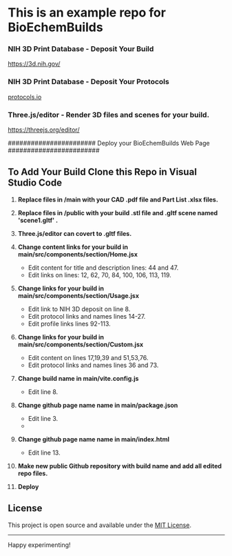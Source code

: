 # This is an example repo for BioEchemBuilds
### NIH 3D Print Database - Deposit Your Build
https://3d.nih.gov/<build>
### NIH 3D Print Database - Deposit Your Protocols
[protocols.io ](https://www.protocols.io/)
### Three.js/editor - Render 3D files and scenes for your build.
https://threejs.org/editor/ 

####################### Deploy your BioEchemBuilds Web Page ########################
## To Add Your Build Clone this Repo in Visual Studio Code

1. **Replace files in /main with your CAD .pdf file and Part List .xlsx files.**

2. **Replace files in /public with your build .stl file and .gltf scene named 'scene1.gltf' .**

3. **Three.js/editor can covert to .gltf files.**

4. **Change content links for your build in main/src/components/section/Home.jsx**
   - Edit content for title and description lines: 44 and 47.
   - Edit links on lines: 12, 62, 70, 84, 100, 106, 113, 119.
     
5. **Change links for your build in main/src/components/section/Usage.jsx**
   - Edit link to NIH 3D deposit on line 8.
   - Edit protocol links and names lines 14-27.
   - Edit profile links lines 92-113.
  
6. **Change links for your build in main/src/components/section/Custom.jsx**
   - Edit content on lines 17,19,39 and 51,53,76.
   - Edit protocol links and names lines 36 and 73.
     
7. **Change build name in main/vite.config.js**
   - Edit line 8.

8. **Change github page name name in main/package.json**
   - Edit line 3.
   - 
9. **Change github page name name in main/index.html**
   - Edit line 13. 

10. **Make new public Github repository with build name and add all edited repo files.**

11. **Deploy**


## License

This project is open source and available under the [MIT License](LICENSE).

---

Happy experimenting!
